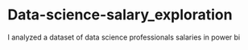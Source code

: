 # Data-science-salary_exploration
I analyzed a dataset of data science professionals salaries in power bi
